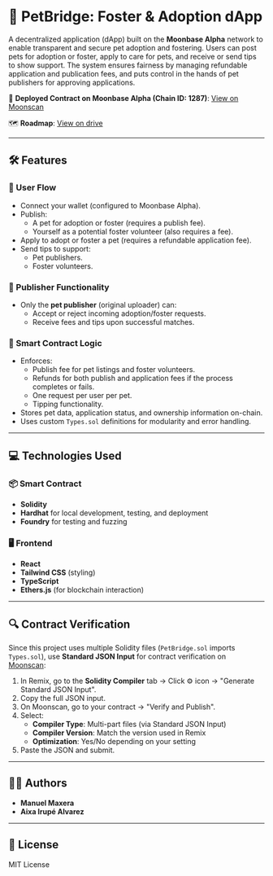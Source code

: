 # 🐾 PetBridge: Foster & Adoption dApp

A decentralized application (dApp) built on the **Moonbase Alpha** network to enable transparent and secure pet adoption and fostering. Users can post pets for adoption or foster, apply to care for pets, and receive or send tips to show support. The system ensures fairness by managing refundable application and publication fees, and puts control in the hands of pet publishers for approving applications.

🔗 **Deployed Contract on Moonbase Alpha (Chain ID: 1287)**: [View on Moonscan](https://moonbase.moonscan.io)

🗺️ **Roadmap**: [View on drive](https://drive.google.com/file/d/1WxjDpqWzGn2o01eGgIqKfFz8Hje2tp8B/view)

---

## 🛠️ Features

### 🐶 User Flow

- Connect your wallet (configured to Moonbase Alpha).
- Publish:
  - A pet for adoption or foster (requires a publish fee).
  - Yourself as a potential foster volunteer (also requires a fee).
- Apply to adopt or foster a pet (requires a refundable application fee).
- Send tips to support:
  - Pet publishers.
  - Foster volunteers.

### 🔐 Publisher Functionality

- Only the **pet publisher** (original uploader) can:
  - Accept or reject incoming adoption/foster requests.
  - Receive fees and tips upon successful matches.

### 🧠 Smart Contract Logic

- Enforces:
  - Publish fee for pet listings and foster volunteers.
  - Refunds for both publish and application fees if the process completes or fails.
  - One request per user per pet.
  - Tipping functionality.
- Stores pet data, application status, and ownership information on-chain.
- Uses custom `Types.sol` definitions for modularity and error handling.

---

## 💻 Technologies Used

### 📦 Smart Contract

- **Solidity**
- **Hardhat** for local development, testing, and deployment
- **Foundry** for testing and fuzzing

### 🖥️ Frontend

- **React**
- **Tailwind CSS** (styling)
- **TypeScript**
- **Ethers.js** (for blockchain interaction)

---

## 🔍 Contract Verification

Since this project uses multiple Solidity files (`PetBridge.sol` imports `Types.sol`), use **Standard JSON Input** for contract verification on [Moonscan](https://moonbase.moonscan.io):

1. In Remix, go to the **Solidity Compiler** tab → Click ⚙️ icon → "Generate Standard JSON Input".
2. Copy the full JSON input.
3. On Moonscan, go to your contract → "Verify and Publish".
4. Select:
   - **Compiler Type**: Multi-part files (via Standard JSON Input)
   - **Compiler Version**: Match the version used in Remix
   - **Optimization**: Yes/No depending on your setting
5. Paste the JSON and submit.

---

## 🧑‍💻 Authors

- **Manuel Maxera**
- **Aixa Irupé Alvarez**

---

## 🪪 License

MIT License
